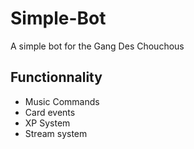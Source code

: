 # Simple-Bot

A simple bot for the Gang Des Chouchous

## Functionnality

- Music Commands
- Card events
- XP System
- Stream system
